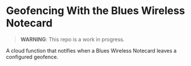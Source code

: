 # Geofencing With the Blues Wireless Notecard

> **WARNING**: This repo is a work in progress.

A cloud function that notifies when a Blues Wireless Notecard leaves a configured geofence.

